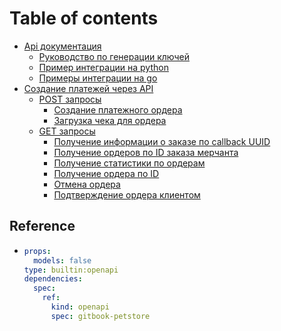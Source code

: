 # Table of contents

* [Api документация](README.md)
  * [Руководство по генерации ключей](readme/rukovodstvo-po-generacii-klyuchei.md)
  * [Пример интеграции на python](readme/primer-integracii-na-python.md)
  * [Примеры интеграции на go](readme/primery-integracii-na-go.md)
* [Создание платежей через API](sozdanie-platezhei-cherez-api/README.md)
  * [POST запросы](sozdanie-platezhei-cherez-api/post-zaprosy/README.md)
    * [Создание платежного ордера](sozdanie-platezhei-cherez-api/post-zaprosy/sozdanie-platezhnogo-ordera.md)
    * [Загрузка чека для ордера](sozdanie-platezhei-cherez-api/post-zaprosy/zagruzka-cheka-dlya-ordera.md)
  * [GET запросы](sozdanie-platezhei-cherez-api/get-zaprosy/README.md)
    * [Получение информации о заказе по callback UUID](sozdanie-platezhei-cherez-api/get-zaprosy/poluchenie-informacii-o-zakaze-po-callback-uuid.md)
    * [Получение ордеров по ID заказа мерчанта](sozdanie-platezhei-cherez-api/get-zaprosy/poluchenie-orderov-po-id-zakaza-merchanta.md)
    * [Получение статистики по ордерам](sozdanie-platezhei-cherez-api/get-zaprosy/poluchenie-statistiki-po-orderam.md)
    * [Получение ордера по ID](sozdanie-platezhei-cherez-api/get-zaprosy/poluchenie-ordera-po-id.md)
    * [Отмена ордера](sozdanie-platezhei-cherez-api/get-zaprosy/otmena-ordera.md)
    * [Подтверждение ордера клиентом](sozdanie-platezhei-cherez-api/get-zaprosy/podtverzhdenie-ordera-klientom.md)

## Reference

* ```yaml
  props:
    models: false
  type: builtin:openapi
  dependencies:
    spec:
      ref:
        kind: openapi
        spec: gitbook-petstore
  ```
